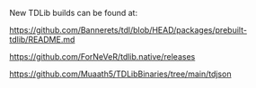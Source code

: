 New TDLib builds can be found at:

https://github.com/Bannerets/tdl/blob/HEAD/packages/prebuilt-tdlib/README.md

https://github.com/ForNeVeR/tdlib.native/releases

https://github.com/Muaath5/TDLibBinaries/tree/main/tdjson
